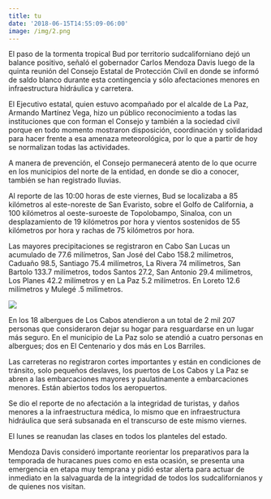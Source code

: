 ```yaml
---
title: tu
date: '2018-06-15T14:55:09-06:00'
image: /img/2.png
---
```

El paso de la tormenta tropical Bud por territorio sudcaliforniano dejó un balance positivo, señaló el gobernador Carlos Mendoza Davis luego de la quinta reunión del Consejo Estatal de Protección Civil en donde se informó de saldo blanco durante esta contingencia y sólo afectaciones menores en infraestructura hidráulica y carretera.

El Ejecutivo estatal, quien estuvo acompañado por el alcalde de La Paz, Armando Martínez Vega, hizo un público reconocimiento a todas las instituciones que con forman el Consejo y también a la sociedad civil porque en todo momento mostraron disposición, coordinación y solidaridad para hacer frente a esa amenaza meteorológica, por lo que a partir de hoy se normalizan todas las actividades.

A manera de prevención, el Consejo permanecerá atento de lo que ocurre en los municipios del norte de la entidad, en donde se dio a conocer, también se han registrado lluvias.

Al reporte de las 10:00 horas de este viernes, Bud se localizaba a 85 kilómetros al este-noreste de San Evaristo, sobre el Golfo de California, a 100 kilómetros al oeste-suroeste de Topolobampo, Sinaloa, con un desplazamiento de 19 kilómetros por hora y vientos sostenidos de 55 kilómetros por hora y rachas de 75 kilómetros por hora.

Las mayores precipitaciones se registraron en Cabo San Lucas un acumulado de 77.6 milímetros, San José del Cabo 158.2 milímetros, Caduaño 98.5, Santiago 75.4 milímetros, La Rivera 74 milímetros, San Bartolo 133.7 milímetros, todos Santos 27.2, San Antonio 29.4 milímetros, Los Planes 42.2 milímetros y en La Paz 5.2 milímetros. En Loreto 12.6 milímetros y Mulegé .5 milímetros.

![](/img/29939068_1820264534691400_231003301_n.jpg)

En los 18 albergues de Los Cabos atendieron a un total de 2 mil 207 personas que consideraron dejar su hogar para resguardarse en un lugar más seguro. En el municipio de La Paz solo se atendió a cuatro personas en albergues; dos en El Centenario y dos más en Los Barriles.

Las carreteras no registraron cortes importantes y están en condiciones de tránsito, solo pequeños deslaves, los puertos de Los Cabos y La Paz se abren a las embarcaciones mayores y paulatinamente a embarcaciones menores. Están abiertos todos los aeropuertos.

Se dio el reporte de no afectación a la integridad de turistas, y daños menores a la infraestructura médica, lo mismo que en infraestructura hidráulica que será subsanada en el transcurso de este mismo viernes.

El lunes se reanudan las clases en todos los planteles del estado.

Mendoza Davis consideró importante reorientar los preparativos para la temporada de huracanes pues como en esta ocasión, se presenta una emergencia en etapa muy temprana y pidió estar alerta para actuar de inmediato en la salvaguarda de la integridad de todos los sudcalifornianos y de quienes nos visitan.
